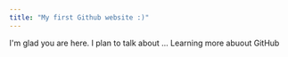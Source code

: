 ```yaml
---
title: "My first Github website :)"
---
```


I'm glad you are here. I plan to talk about ...
Learning more abuout GitHub
